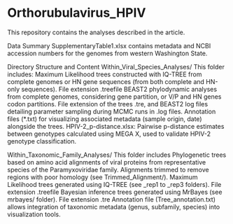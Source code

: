 # Orthorubulavirus_HPIV
This repository contains the analyses described in the article.

Data Summary
SupplementaryTable1.xlsx contains metadata and NCBI accession numbers for the genomes from western Washington State.

Directory Structure and Content
Within_Viral_Species_Analyses/
This folder includes:
	Maximum Likelihood trees constructed with IQ-TREE from complete genomes or HN gene sequences (from both complete and HN-only sequences). File extension .treefile
	BEAST2 phylodynamic analyses from complete genomes, considering gene partition, or V/P and HN genes codon partitions. File extension of the trees .tre, and BEAST2 log files detailing parameter sampling during MCMC runs in .log files.
	Annotation files (*.txt) for visualizing associated metadata (sample origin, date) alongside the trees.
	HPIV-2_p-distance.xlsx: Pairwise p-distance estimates between genotypes calculated using MEGA X, used to validate HPIV-2 genotype classification.

Within_Taxonomic_Family_Analyses/
This folder includes Phylogenetic trees based on amino acid alignments of viral proteins from representative species of the Paramyxoviridae family.
	Alignments trimmed to remove regions with poor homology (see Trimmed_Alignment/).
	Maximum Likelihood trees generated using IQ-TREE (see _rep1 to _rep3 folders). File extension .treefile
	Bayesian inference trees generated using MrBayes (see mrbayes/ folder). File extension .tre
	Annotation file (Tree_annotation.txt) allows integration of taxonomic metadata (genus, subfamily, species) into visualization tools.
